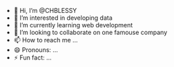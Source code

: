 - 👋 Hi, I’m @CHBLESSY
- 👀 I’m interested in developing data
- 🌱 I’m currently learning  web development
- 💞️ I’m looking to collaborate on one famouse company
- 📫 How to reach me ...
- 😄 Pronouns: ...
- ⚡ Fun fact: ...

<!---
CHBLESSY/CHBLESSY is a ✨ special ✨ repository because its `README.md` (this file) appears on your GitHub profile.
You can click the Preview link to take a look at your changes.
--->

